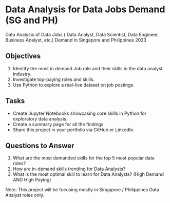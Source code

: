# Data Analysis for Data Jobs Demand (SG and PH)
Data Analysis of Data Jobs ( Data Analyst, Data Scientist, Data Engineer, Business Analyst, etc.) Demand in Singapore and Philippines 2023

## Objectives
1. Identify the most in demand Job role and their skills in the data analyst industry.
2. Investigate top-paying roles and skills.
3. Use Python to explore a real-live dataset on job postings.

## Tasks
- Create Jupyter Notebooks showcasing core skills in Python for exploratory data analysis.
- Create a summary page for all the findings.
- Share this project in your portfolio via GitHub or LinkedIn.

## Questions to Answer
1. What are the most demanded skills for the top 5 most popular data roles?
2. How are in-demand skills trending for Data Analysts?
3. What is the most optimal skill to learn for Data Analysts? (High Demand AND High Paying)

Note: This project will be focusing mostly in Singapore / Philippines Data Analyst roles only.
